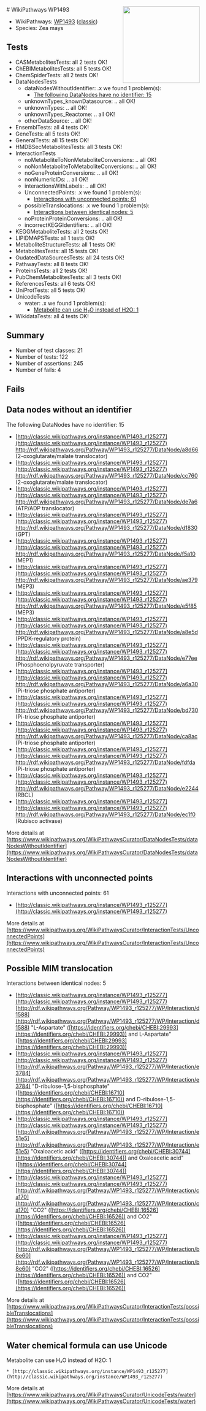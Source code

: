 <img style="float: right; width: 200px" src="https://upload.wikimedia.org/wikipedia/commons/thumb/8/83/Wplogo_with_text_500.png/640px-Wplogo_with_text_500.png" />
# WikiPathways WP1493

* WikiPathways: [WP1493](https://wikipathways.org/pathways/WP1493) ([classic](https://classic.wikipathways.org/instance/WP1493))
* Species: Zea mays
## Tests
* CASMetabolitesTests: all 2 tests OK!
* ChEBIMetabolitesTests: all 5 tests OK!
* ChemSpiderTests: all 2 tests OK!
* DataNodesTests
    * dataNodesWithoutIdentifier: .x we found 1 problem(s):
        * [The following DataNodes have no identifier: 15](#8792c495)
    * unknownTypes_knownDatasource: .. all OK!
    * unknownTypes: .. all OK!
    * unknownTypes_Reactome: .. all OK!
    * otherDataSource: .. all OK!
* EnsemblTests: all 4 tests OK!
* GeneTests: all 5 tests OK!
* GeneralTests: all 15 tests OK!
* HMDBSecMetabolitesTests: all 3 tests OK!
* InteractionTests
    * noMetaboliteToNonMetaboliteConversions: .. all OK!
    * noNonMetaboliteToMetaboliteConversions: .. all OK!
    * noGeneProteinConversions: .. all OK!
    * nonNumericIDs: .. all OK!
    * interactionsWithLabels: .. all OK!
    * UnconnectedPoints: .x we found 1 problem(s):
        * [Interactions with unconnected points: 61](#7f1d4113)
    * possibleTranslocations: .x we found 1 problem(s):
        * [Interactions between identical nodes: 5](#1c11820a)
    * noProteinProteinConversions: .. all OK!
    * incorrectKEGGIdentifiers: .. all OK!
* KEGGMetaboliteTests: all 2 tests OK!
* LIPIDMAPSTests: all 1 tests OK!
* MetaboliteStructureTests: all 1 tests OK!
* MetabolitesTests: all 15 tests OK!
* OudatedDataSourcesTests: all 24 tests OK!
* PathwayTests: all 8 tests OK!
* ProteinsTests: all 2 tests OK!
* PubChemMetabolitesTests: all 3 tests OK!
* ReferencesTests: all 6 tests OK!
* UniProtTests: all 5 tests OK!
* UnicodeTests
    * water: .x we found 1 problem(s):
        * [Metabolite can use H₂O instead of H2O: 1](#a680b2d0)
* WikidataTests: all 4 tests OK!


## Summary

* Number of test classes: 21
* Number of tests: 122
* Number of assertions: 245
* Number of fails: 4

## Fails

<a name="8792c495" />

## Data nodes without an identifier

The following DataNodes have no identifier: 15

* [http://classic.wikipathways.org/instance/WP1493_r125277](http://classic.wikipathways.org/instance/WP1493_r125277) http://rdf.wikipathways.org/Pathway/WP1493_r125277/DataNode/a8d66 (2-oxoglutarate/malate translocator)
* [http://classic.wikipathways.org/instance/WP1493_r125277](http://classic.wikipathways.org/instance/WP1493_r125277) http://rdf.wikipathways.org/Pathway/WP1493_r125277/DataNode/cc760 (2-oxoglutarate/malate translocator)
* [http://classic.wikipathways.org/instance/WP1493_r125277](http://classic.wikipathways.org/instance/WP1493_r125277) http://rdf.wikipathways.org/Pathway/WP1493_r125277/DataNode/de7a6 (ATP/ADP translocator)
* [http://classic.wikipathways.org/instance/WP1493_r125277](http://classic.wikipathways.org/instance/WP1493_r125277) http://rdf.wikipathways.org/Pathway/WP1493_r125277/DataNode/d1830 (GPT)
* [http://classic.wikipathways.org/instance/WP1493_r125277](http://classic.wikipathways.org/instance/WP1493_r125277) http://rdf.wikipathways.org/Pathway/WP1493_r125277/DataNode/f5a10 (MEP1)
* [http://classic.wikipathways.org/instance/WP1493_r125277](http://classic.wikipathways.org/instance/WP1493_r125277) http://rdf.wikipathways.org/Pathway/WP1493_r125277/DataNode/ae379 (MEP3)
* [http://classic.wikipathways.org/instance/WP1493_r125277](http://classic.wikipathways.org/instance/WP1493_r125277) http://rdf.wikipathways.org/Pathway/WP1493_r125277/DataNode/e5f85 (MEP3)
* [http://classic.wikipathways.org/instance/WP1493_r125277](http://classic.wikipathways.org/instance/WP1493_r125277) http://rdf.wikipathways.org/Pathway/WP1493_r125277/DataNode/a8e5d (PPDK-regulatory protein)
* [http://classic.wikipathways.org/instance/WP1493_r125277](http://classic.wikipathways.org/instance/WP1493_r125277) http://rdf.wikipathways.org/Pathway/WP1493_r125277/DataNode/e77ee (Phosphoenolpyruvate transporter)
* [http://classic.wikipathways.org/instance/WP1493_r125277](http://classic.wikipathways.org/instance/WP1493_r125277) http://rdf.wikipathways.org/Pathway/WP1493_r125277/DataNode/a6a30 (Pi-triose phosphate antiporter)
* [http://classic.wikipathways.org/instance/WP1493_r125277](http://classic.wikipathways.org/instance/WP1493_r125277) http://rdf.wikipathways.org/Pathway/WP1493_r125277/DataNode/bd730 (Pi-triose phosphate antiporter)
* [http://classic.wikipathways.org/instance/WP1493_r125277](http://classic.wikipathways.org/instance/WP1493_r125277) http://rdf.wikipathways.org/Pathway/WP1493_r125277/DataNode/ca8ac (Pi-triose phosphate antiporter)
* [http://classic.wikipathways.org/instance/WP1493_r125277](http://classic.wikipathways.org/instance/WP1493_r125277) http://rdf.wikipathways.org/Pathway/WP1493_r125277/DataNode/fdfda (Pi-triose phosphate antiporter)
* [http://classic.wikipathways.org/instance/WP1493_r125277](http://classic.wikipathways.org/instance/WP1493_r125277) http://rdf.wikipathways.org/Pathway/WP1493_r125277/DataNode/e2244 (RBCL)
* [http://classic.wikipathways.org/instance/WP1493_r125277](http://classic.wikipathways.org/instance/WP1493_r125277) http://rdf.wikipathways.org/Pathway/WP1493_r125277/DataNode/ec1f0 (Rubisco activase)


More details at [https://www.wikipathways.org/WikiPathwaysCurator/DataNodesTests/dataNodesWithoutIdentifier](https://www.wikipathways.org/WikiPathwaysCurator/DataNodesTests/dataNodesWithoutIdentifier)

<a name="7f1d4113" />

## Interactions with unconnected points

Interactions with unconnected points: 61

* [http://classic.wikipathways.org/instance/WP1493_r125277](http://classic.wikipathways.org/instance/WP1493_r125277)


More details at [https://www.wikipathways.org/WikiPathwaysCurator/InteractionTests/UnconnectedPoints](https://www.wikipathways.org/WikiPathwaysCurator/InteractionTests/UnconnectedPoints)

<a name="1c11820a" />

## Possible MIM translocation

Interactions between identical nodes: 5

* [http://classic.wikipathways.org/instance/WP1493_r125277](http://classic.wikipathways.org/instance/WP1493_r125277) [http://rdf.wikipathways.org/Pathway/WP1493_r125277/WP/Interaction/d1588](http://rdf.wikipathways.org/Pathway/WP1493_r125277/WP/Interaction/d1588) "L-Aspartate" ([https://identifiers.org/chebi/CHEBI:29993](https://identifiers.org/chebi/CHEBI:29993)) and 
L-Aspartate" ([https://identifiers.org/chebi/CHEBI:29993](https://identifiers.org/chebi/CHEBI:29993))
* [http://classic.wikipathways.org/instance/WP1493_r125277](http://classic.wikipathways.org/instance/WP1493_r125277) [http://rdf.wikipathways.org/Pathway/WP1493_r125277/WP/Interaction/e3784](http://rdf.wikipathways.org/Pathway/WP1493_r125277/WP/Interaction/e3784) "D-ribulose-1,5-bisphosphate" ([https://identifiers.org/chebi/CHEBI:16710](https://identifiers.org/chebi/CHEBI:16710)) and 
D-ribulose-1,5-bisphosphate" ([https://identifiers.org/chebi/CHEBI:16710](https://identifiers.org/chebi/CHEBI:16710))
* [http://classic.wikipathways.org/instance/WP1493_r125277](http://classic.wikipathways.org/instance/WP1493_r125277) [http://rdf.wikipathways.org/Pathway/WP1493_r125277/WP/Interaction/e51e5](http://rdf.wikipathways.org/Pathway/WP1493_r125277/WP/Interaction/e51e5) "Oxaloacetic acid" ([https://identifiers.org/chebi/CHEBI:30744](https://identifiers.org/chebi/CHEBI:30744)) and 
Oxaloacetic acid" ([https://identifiers.org/chebi/CHEBI:30744](https://identifiers.org/chebi/CHEBI:30744))
* [http://classic.wikipathways.org/instance/WP1493_r125277](http://classic.wikipathways.org/instance/WP1493_r125277) [http://rdf.wikipathways.org/Pathway/WP1493_r125277/WP/Interaction/ca170](http://rdf.wikipathways.org/Pathway/WP1493_r125277/WP/Interaction/ca170) "CO2" ([https://identifiers.org/chebi/CHEBI:16526](https://identifiers.org/chebi/CHEBI:16526)) and 
CO2" ([https://identifiers.org/chebi/CHEBI:16526](https://identifiers.org/chebi/CHEBI:16526))
* [http://classic.wikipathways.org/instance/WP1493_r125277](http://classic.wikipathways.org/instance/WP1493_r125277) [http://rdf.wikipathways.org/Pathway/WP1493_r125277/WP/Interaction/b8e60](http://rdf.wikipathways.org/Pathway/WP1493_r125277/WP/Interaction/b8e60) "CO2" ([https://identifiers.org/chebi/CHEBI:16526](https://identifiers.org/chebi/CHEBI:16526)) and 
CO2" ([https://identifiers.org/chebi/CHEBI:16526](https://identifiers.org/chebi/CHEBI:16526))


More details at [https://www.wikipathways.org/WikiPathwaysCurator/InteractionTests/possibleTranslocations](https://www.wikipathways.org/WikiPathwaysCurator/InteractionTests/possibleTranslocations)

<a name="a680b2d0" />

## Water chemical formula can use Unicode

Metabolite can use H₂O instead of H2O: 1
```
* [http://classic.wikipathways.org/instance/WP1493_r125277](http://classic.wikipathways.org/instance/WP1493_r125277)
```

More details at [https://www.wikipathways.org/WikiPathwaysCurator/UnicodeTests/water](https://www.wikipathways.org/WikiPathwaysCurator/UnicodeTests/water)

